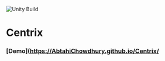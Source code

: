 ![Unity Build](https://github.com/AbtahiChowdhury/Centrix/workflows/Unity%20Build/badge.svg)
# Centrix
### [Demo](https://AbtahiChowdhury.github.io/Centrix/